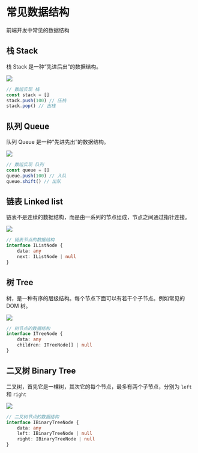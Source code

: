 # 常见数据结构

前端开发中常见的数据结构

## 栈 Stack

栈 Stack 是一种“先进后出”的数据结构。

![](https://cdn.jsdelivr.net/gh/ailee945/picGo/img/202203270949661.png)

```js
// 数组实现 栈
const stack = []
stack.push(100) // 压栈
stack.pop() // 出栈
```

## 队列 Queue

队列 Queue 是一种“先进先出”的数据结构。

![](https://cdn.jsdelivr.net/gh/ailee945/picGo/img/202203270950644.png)

```js
// 数组实现 队列
const queue = []
queue.push(100) // 入队
queue.shift() // 出队
```

## 链表 Linked list

链表不是连续的数据结构，而是由一系列的节点组成，节点之间通过指针连接。

![](https://cdn.jsdelivr.net/gh/ailee945/picGo/img/202203270950634.png)

```ts
// 链表节点的数据结构
interface IListNode {
    data: any
    next: IListNode | null
}
```

## 树 Tree

树，是一种有序的层级结构。每个节点下面可以有若干个子节点。例如常见的 DOM 树。

![](https://cdn.jsdelivr.net/gh/ailee945/picGo/img/202203270950549.png)

```ts
// 树节点的数据结构
interface ITreeNode {
    data: any
    children: ITreeNode[] | null
}
```

## 二叉树 Binary Tree

二叉树，首先它是一棵树，其次它的每个节点，最多有两个子节点，分别为 `left` 和 `right`

![](https://cdn.jsdelivr.net/gh/ailee945/picGo/img/202203270950580.png)

```ts
// 二叉树节点的数据结构
interface IBinaryTreeNode {
    data: any
    left: IBinaryTreeNode | null
    right: IBinaryTreeNode | null
}
```

